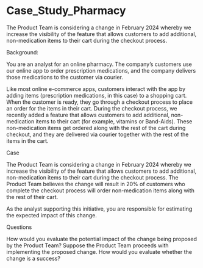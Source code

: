 # Case_Study_Pharmacy
The Product Team is considering a change in February 2024 whereby we increase the visibility of the feature that allows customers to add additional, non-medication items to their cart during the checkout process. 



Background:

You are an analyst for an online pharmacy. The company’s customers use our online app to order prescription medications, and the company delivers those medications to the customer via courier.

Like most online e-commerce apps, customers interact with the app by adding items (prescription medications, in this case) to a shopping cart. When the customer is ready, they go through a checkout process to place an order for the items in their cart.
During the checkout process, we recently added a feature that allows customers to add additional, non-medication items to their cart (for example, vitamins or Band-Aids). These non-medication items get ordered along with the rest of the cart during checkout, and they are delivered via courier together with the rest of the items in the cart.

Case

The Product Team is considering a change in February 2024 whereby we increase the visibility of the feature that allows customers to add additional, non-medication items to their cart during the checkout process. The Product Team believes the change will result in 20% of customers who complete the checkout process will order non-medication items along with the rest of their cart.

As the analyst supporting this initiative, you are responsible for estimating the expected impact of this change.

Questions

How would you evaluate the potential impact of the change being proposed by the Product Team?
Suppose the Product Team proceeds with implementing the proposed change. How would you evaluate whether the change is a success?
